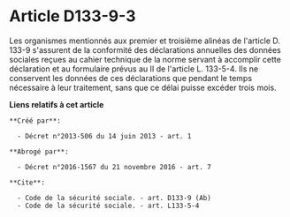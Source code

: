 # Article D133-9-3

Les organismes mentionnés aux premier et troisième alinéas de l'article D. 133-9 s'assurent de la conformité des déclarations
annuelles des données sociales reçues au cahier technique de la norme servant à accomplir cette déclaration et au formulaire
prévus au II de l'article L. 133-5-4. Ils ne conservent les données de ces déclarations que pendant le temps nécessaire à
leur traitement, sans que ce délai puisse excéder trois mois.

**Liens relatifs à cet article**

	**Créé par**:

	  - Décret n°2013-506 du 14 juin 2013 - art. 1

	**Abrogé par**:

	  - Décret n°2016-1567 du 21 novembre 2016 - art. 7

	**Cite**:

	  - Code de la sécurité sociale. - art. D133-9 (Ab)
	  - Code de la sécurité sociale. - art. L133-5-4
